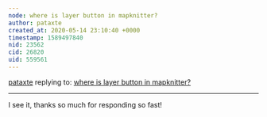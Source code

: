 ```yaml
---
node: where is layer button in mapknitter?
author: pataxte
created_at: 2020-05-14 23:10:40 +0000
timestamp: 1589497840
nid: 23562
cid: 26820
uid: 559561
---
```




[pataxte](../profile/pataxte) replying to: [where is layer button in mapknitter?](../notes/pataxte/05-06-2020/where-is-layer-button-in-mapknitter)

----
I see it, thanks so much for responding so fast!